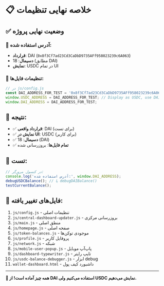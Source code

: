 # 📋 خلاصه نهایی تنظیمات

## ✅ وضعیت نهایی پروژه

### 📍 آدرس استفاده شده:
- **قرارداد**: DAI (`0x8f3Cf7ad23Cd3CaDbD9735AFf958023239c6A063`)
- **دسیمال**: 18 (مطابق DAI)
- **نمایش**: USDC در تمام UI

### 🔧 تنظیمات فایل‌ها:
```javascript
// در js/config.js
const DAI_ADDRESS_FOR_TEST = '0x8f3Cf7ad23Cd3CaDbD9735AFf958023239c6A063'; // DAI for testing
window.USDC_ADDRESS = DAI_ADDRESS_FOR_TEST; // Display as USDC, use DAI
window.DAI_ADDRESS = DAI_ADDRESS_FOR_TEST;
```

## 🎯 نتیجه:
- ✅ **قرارداد واقعی**: DAI (برای تست)
- ✅ **نمایش در UI**: USDC (برای کاربر)
- ✅ **دسیمال**: 18 (DAI)
- ✅ **تمام فایل‌ها**: بروزرسانی شده

## 🧪 تست:
```javascript
// در کنسول مرورگر:
console.log('آدرس استفاده شده:', window.DAI_ADDRESS);
debugUSDCBalance(); // یا debugDAIBalance()
testCurrentBalance();
```

## 📂 فایل‌های تغییر یافته:
1. `js/config.js` - تنظیمات اصلی
2. `js/central-dashboard-updater.js` - بروزرسانی مرکزی  
3. `js/main.js` - منطق اصلی
4. `js/homepage.js` - صفحه اصلی
5. `js/token-balances.js` - موجودی توکن‌ها
6. `js/profile.js` - پروفایل کاربر
7. `js/network.js` - شبکه
8. `js/mobile-user-popup.js` - پاپ‌آپ موبایل
9. `js/dashboard-typewriter.js` - تایپ رایتر
10. `js/usdc-balance-debugger.js` - ابزار debug
11. `wallet-dashboard.html` - داشبورد کیف پول

---

**🎉 همه چیز آماده است! از DAI استفاده می‌کنیم ولی USDC نمایش می‌دهیم.**